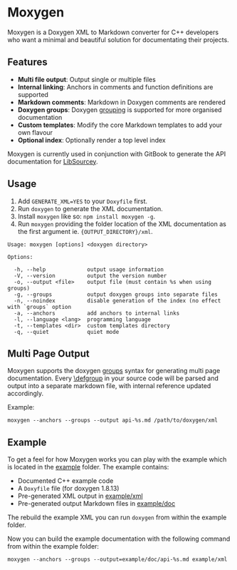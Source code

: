 # Moxygen

Moxygen is a Doxygen XML to Markdown converter for C++ developers who want a minimal and beautiful solution for documentating their projects.

## Features

* **Multi file output**: Output single or multiple files
* **Internal linking**: Anchors in comments and function definitions are supported
* **Markdown comments**: Markdown in Doxygen comments are rendered
* **Doxygen groups**: Doxygen [grouping](https://www.stack.nl/~dimitri/doxygen/manual/grouping.html) is supported for more organised documentation
* **Custom templates**: Modify the core Markdown templates to add your own flavour
* **Optional index**: Optionally render a top level index

Moxygen is currently used in conjunction with GitBook to generate the API documentation for [LibSourcey](http://sourcey.com/libsourcey/).

## Usage

1. Add `GENERATE_XML=YES` to your `Doxyfile` first.
2. Run `doxygen` to generate the XML documentation.
3. Install `moxygen` like so: `npm install moxygen -g`.
4. Run `moxygen` providing the folder location of the XML documentation as the first argument ie. `{OUTPUT_DIRECTORY}/xml`.  
  ```
  Usage: moxygen [options] <doxygen directory>

  Options:

    -h, --help             output usage information
    -V, --version          output the version number
    -o, --output <file>    output file (must contain %s when using groups)
    -g, --groups           output doxygen groups into separate files
    -n, --noindex          disable generation of the index (no effect with `groups` option
    -a, --anchors          add anchors to internal links
    -l, --language <lang>  programming language
    -t, --templates <dir>  custom templates directory
    -q, --quiet            quiet mode
  ```

## Multi Page Output

Moxygen supports the doxygen [groups](http://www.stack.nl/~dimitri/doxygen/manual/grouping.html#modules) syntax for generating multi page documentation. Every [\defgroup](http://www.stack.nl/~dimitri/doxygen/manual/commands.html#cmddefgroup) in your source code will be parsed and output into a separate markdown file, with internal reference updated accordingly.

Example:

```
moxygen --anchors --groups --output api-%s.md /path/to/doxygen/xml
```

## Example

To get a feel for how Moxygen works you can play with the example which is located in the [example](/example) folder. The example contains:

* Documented C++ example code
* A `Doxyfile` file (for doxygen 1.8.13)
* Pre-generated XML output in [example/xml](/example/xml)
* Pre-generated output Markdown files in [example/doc](/example/doc)

The rebuild the example XML you can run `doxygen` from within the example folder.

Now you can build the example documentation with the following command from within the example folder:

```
moxygen --anchors --groups --output=example/doc/api-%s.md example/xml
```

